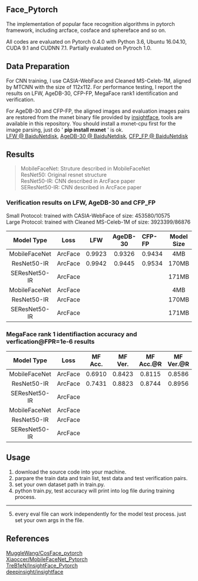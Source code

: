 ## Face_Pytorch
The implementation of  popular face recognition algorithms in pytorch framework, including arcface, cosface and sphereface and so on.

All codes are evaluated on Pytorch 0.4.0 with Python 3.6, Ubuntu 16.04.10, CUDA 9.1 and CUDNN 7.1. Partially evaluated on Pytroch 1.0.	


## Data Preparation
For CNN training, I use CASIA-WebFace and Cleaned MS-Celeb-1M, aligned by MTCNN with the size of 112x112.  For performance testing, I report the results on LFW, AgeDB-30, CFP-FP, MegaFace rank1 identification and verification.

For AgeDB-30 and CFP-FP, the aligned images and evaluation images pairs are restored from the mxnet binary file provided by [insightface](https://github.com/deepinsight/insightface), tools are available in this repository. You should install a mxnet-cpu first for the image parsing, just do ' **pip install mxnet** ' is ok.  
[LFW @ BaiduNetdisk](https://pan.baidu.com/s/1Rue4FBmGvdGMPkyy2ZqcdQ),   [AgeDB-30 @ BaiduNetdisk](https://pan.baidu.com/s/1sdw1lO5JfP6Ja99O7zprUg),   [CFP_FP @ BaiduNetdisk](https://pan.baidu.com/s/1gyFAAy427weUd2G-ozMgEg)

## Results
> MobileFaceNet: Struture described in MobileFaceNet  
> ResNet50: Original resnet structure  
> ResNet50-IR: CNN described in ArcFace paper  
> SEResNet50-IR: CNN described in ArcFace paper 
### Verification results on LFW, AgeDB-30 and CFP_FP  
Small Protocol: trained with CASIA-WebFace of size: 453580/10575  
Large Protocol: trained with Cleaned MS-Celeb-1M of size: 3923399/86876

  Model Type    |   Loss    |    LFW   | AgeDB-30 |  CFP-FP  | Model Size | protocol
:--------------:|:---------:|:--------:|:--------:|:---------|:----------:|:--------:
MobileFaceNet   |  ArcFace  |  0.9923  |  0.9326  |   0.9434 |     4MB    |  small
ResNet50-IR     |  ArcFace  |  0.9942  |  0.9445  |   0.9534 |    170MB   |  small  
SEResNet50-IR   |  ArcFace  |          |          |          |    171MB   |  small
MobileFaceNet   |  ArcFace  |          |          |          |     4MB    |  large
ResNet50-IR     |  ArcFace  |          |          |          |    170MB   |  large
SEResNet50-IR   |  ArcFace  |          |          |          |    171MB   |  large

### MegaFace rank 1 identifiaction accuracy and verfication@FPR=1e-6 results

  Model Type    |   Loss    | MF Acc. | MF Ver. | MF Acc.@R | MF Ver.@R |  SIZE | protocol
:--------------:|:---------:|:-------:|:-------:|:---------:|:---------:|:-----:|:-------:
MobileFaceNet   |  ArcFace  | 0.6910  | 0.8423  |  0.8115   |  0.8586   |  4MB  |  small
ResNet50-IR     |  ArcFace  | 0.7431  | 0.8823  |  0.8744   |  0.8956   | 170MB |  small
SEResNet50-IR   |  ArcFace  |         |         |           |           | 171MB |  small
MobileFaceNet   |  ArcFace  |         |         |           |           |  4MB  |  large
ResNet50-IR     |  ArcFace  |         |         |           |           | 170MB |  large
SEResNet50-IR   |  ArcFace  |         |         |           |           | 171MB |  large


## Usage 
1. download the source code into your machine.
2. parpare the train data and train list, test data and test verification pairs.
3. set your own dataset path in train.py.
4. python train.py, test accuracy will print into log file during training process. 
---
5. every eval file can work independently for the model test process. just set your own args in the file. 

## References
[MuggleWang/CosFace_pytorch](https://github.com/MuggleWang/CosFace_pytorch)  
[Xiaoccer/MobileFaceNet_Pytorch](https://github.com/Xiaoccer/MobileFaceNet_Pytorch)  
[TreB1eN/InsightFace_Pytorch](https://github.com/TreB1eN/InsightFace_Pytorch)  
[deepinsight/insightface](https://github.com/deepinsight/insightface)